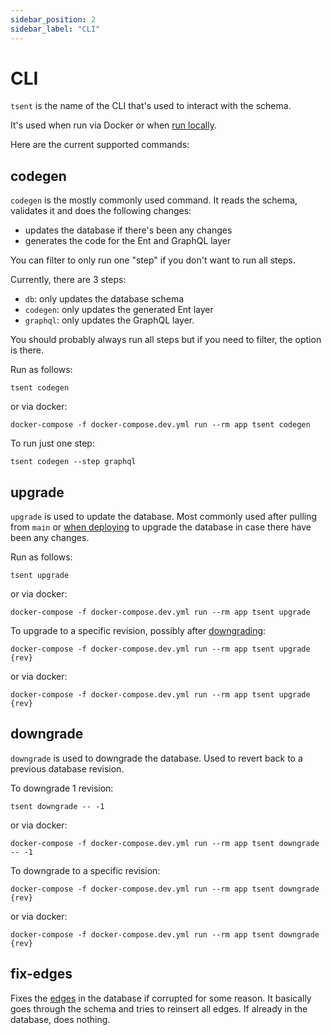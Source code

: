 ```yaml
---
sidebar_position: 2
sidebar_label: "CLI"
---
```


# CLI
`tsent` is the name of the CLI that's used to interact with the schema.

It's used when run via Docker or when [run locally](/docs/advanced-topics/running-locally).

Here are the current supported commands:

## codegen
`codegen` is the mostly commonly used command. It reads the schema, validates it and does the following changes:
* updates the database if there's been any changes
* generates the code for the Ent and GraphQL layer

You can filter to only run one "step" if you don't want to run all steps.

Currently, there are 3 steps:
* `db`: only updates the database schema
* `codegen`: only updates the generated Ent layer
* `graphql`: only updates the GraphQL layer.

You should probably always run all steps but if you need to filter, the option is there.

Run as follows:
```shell
tsent codegen
```

or via docker:
```shell
docker-compose -f docker-compose.dev.yml run --rm app tsent codegen
```

To run just one step:

```shell
tsent codegen --step graphql
```

## upgrade
`upgrade` is used to update the database. Most commonly used after pulling from `main` or [when deploying](/docs/advanced-topcs/deploying) to upgrade the database in case there have been any changes.

Run as follows:
```shell
tsent upgrade
```

or via docker:
```shell
docker-compose -f docker-compose.dev.yml run --rm app tsent upgrade
```

To upgrade to a specific revision, possibly after [downgrading](#downgrade):

```shell
docker-compose -f docker-compose.dev.yml run --rm app tsent upgrade {rev}
```

or via docker:
```shell
docker-compose -f docker-compose.dev.yml run --rm app tsent upgrade {rev}
```

## downgrade
`downgrade` is used to downgrade the database. Used to revert back to a previous database revision. 

To downgrade 1 revision: 

```shell:
tsent downgrade -- -1
```

or via docker:
```shell
docker-compose -f docker-compose.dev.yml run --rm app tsent downgrade -- -1
```

To downgrade to a specific revision:

```shell
docker-compose -f docker-compose.dev.yml run --rm app tsent downgrade {rev}
```

or via docker:
```shell
docker-compose -f docker-compose.dev.yml run --rm app tsent downgrade {rev}
```

## fix-edges
Fixes the [edges](/docs/ent-schema/edges#assoc-edge-config-table) in the database if corrupted for some reason. It basically goes through the schema and tries to reinsert all edges. If already in the database, does nothing.